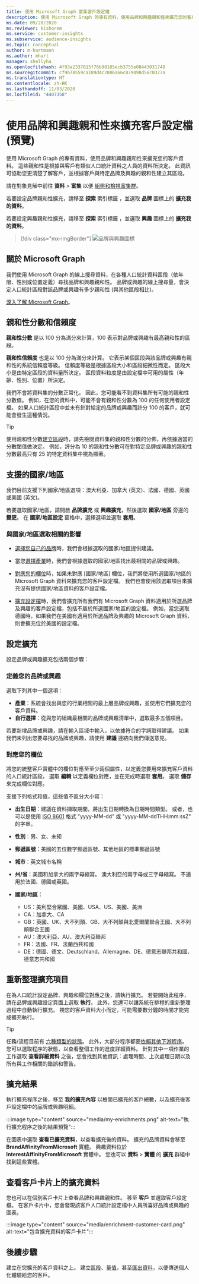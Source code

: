 ```yaml
---
title: 使用 Microsoft Graph 富集客戶設定檔
description: 使用 Microsoft Graph 的專有資料，使用品牌和興趣親和性來擴充您的客戶資料。
ms.date: 09/28/2020
ms.reviewer: kishorem
ms.service: customer-insights
ms.subservice: audience-insights
ms.topic: conceptual
author: m-hartmann
ms.author: mhart
manager: shellyha
ms.openlocfilehash: 4f93a2337815f76b98185ecb3755e08443031748
ms.sourcegitcommit: cf9b78559ca189d4c2086a66c879098d56c0377a
ms.translationtype: HT
ms.contentlocale: zh-HK
ms.lasthandoff: 11/03/2020
ms.locfileid: "4407358"
---
```

# <a name="enrich-customer-profiles-with-brand-and-interest-affinities-preview"></a>使用品牌和興趣親和性來擴充客戶設定檔 (預覽)

使用 Microsoft Graph 的專有資料，使用品牌和興趣親和性來擴充您的客戶資料。 這些親和性是根據與客戶有類似人口統計資料之人員的資料所決定。 此資訊可協助您更清楚了解客戶，並根據客戶與特定品牌及興趣的親和性建立其區段。

請在對象見解中前往 **資料** > **富集** 以便 [組態和檢視富集群](enrichment-hub.md)。

若要設定品牌親和性擴充，請移至 **探索** 索引標籤 ，並選取 **品牌** 圖標上的 **擴充我的資料**。

若要設定興趣親和性擴充，請移至 **探索** 索引標籤 ，並選取 **興趣** 圖標上的 **擴充我的資料**。

   > [!div class="mx-imgBorder"]
   > ![品牌與興趣圖標](media/BrandsInterest-tile-Hub.png "品牌與興趣圖標")

## <a name="about-microsoft-graph"></a>關於 Microsoft Graph

我們使用 Microsoft Graph 的線上搜尋資料，在各種人口統計資料區段（依年限、性別或位置定義）尋找品牌和興趣親和性。 品牌或興趣的線上搜尋量，會決定人口統計區段對該品牌或興趣有多少親和性 (與其他區段相比)。

[深入了解 Microsoft Graph](https://docs.microsoft.com/graph/overview)。

## <a name="affinity-score-and-confidence"></a>親和性分數和信賴度

**親和性分數** 是以 100 分為滿分來計算，100 表示對品牌或興趣有最高親和性的區段。

**親和性信賴度** 也是以 100 分為滿分來計算。 它表示某個區段與該品牌或興趣有親和性的系統信賴度等級。 信賴度等級是根據區段大小和區段細微性而定。 區段大小是由特定區段的資料量所決定。 區段資料粒度是由設定檔中可用的屬性（年齡、性別、位置）所決定。

我們不會將資料集的分數正常化。 因此，您可能看不到資料集所有可能的親和性分數值。 例如，在您的資料中，可能不會有親和性分數為 100 的任何使用者設定檔。 如果人口統計區段中並未有針對給定的品牌或興趣而計分 100 的客戶，就可能會發生這種情況。

> [!TIP]
> 使用親和性分數[建立區段](segments.md)時，請先檢閱資料集的親和性分數的分佈，再依據適當的分數閾值做決定。 例如，評分為 10 的親和性分數可在對特定品牌或興趣的親和性分數最高只有 25 的特定資料集中視為顯著。

## <a name="supported-countriesregions"></a>支援的國家/地區

我們目前支援下列國家/地區選項：澳大利亞、加拿大 (英文)、法國、德國、英國或美國 (英文)。

若要選取國家/地區，請開啟 **品牌擴充** 或 **興趣擴充**，然後選取 **國家/地區** 旁邊的 **變更**。 在 **國家/地區設定** 窗格中，選擇選項並選取 **套用**。

### <a name="implications-related-to-country-selection"></a>與國家/地區選取相關的影響

- [選擇您自己的品牌](#define-your-brands-or-interests)時，我們會根據選取的國家/地區提供建議。

- 當您[選擇產業](#define-your-brands-or-interests)時，我們會根據選取的國家/地區找出最相關的品牌或興趣。

- [對應您的欄位](#map-your-fields)時，如果未對應 [國家/地區] 欄位，我們將使用所選國家/地區的 Microsoft Graph 資料來擴充您的客戶設定檔。 我們也會使用該選取項目來擴充沒有提供國家/地區資料的客戶設定檔。

- [擴充設定檔](#refresh-enrichment)時，我們會擴充所有我們有 Microsoft Graph 資料適用於所選品牌及興趣的客戶設定檔，包括不屬於所選國家/地區的設定檔。 例如，當您選取德國時，如果我們在美國有適用於所選品牌及興趣的 Microsoft Graph 資料，則會擴充位於美國的設定檔。

## <a name="configure-enrichment"></a>設定擴充

設定品牌或興趣擴充包括兩個步驟：

### <a name="define-your-brands-or-interests"></a>定義您的品牌或興趣

選取下列其中一個選項：

- **產業**：系統會找出與您的行業相關的最上層品牌或興趣，並使用它們擴充您的客戶資料。
- **自行選擇**：從與您的組織最相關的品牌或興趣清單中，選取最多五個項目。

若要新增品牌或興趣，請在輸入區域中輸入，以依據符合的字詞取得建議。 如果我們未列出您要尋找的品牌或興趣，請使用 **建議** 連結向我們傳送意見。

### <a name="map-your-fields"></a>對應您的欄位

將您的統整客戶實體中的欄位對應至至少兩個屬性，以定義您要用來擴充客戶資料的人口統計區段。 選取 **編輯** 以定義欄位對應，並在完成時選取 **套用**。 選取 **儲存** 來完成欄位對應。

支援下列格式和值，這些值不區分大小寫：

- **出生日期**：建議在資料擷取期間，將出生日期轉換為日期時間類型。 或者，也可以是使用 [ISO 8601](https://www.iso.org/iso-8601-date-and-time-format.html) 格式 "yyyy-MM-dd" 或 "yyyy-MM-ddTHH:mm:ssZ" 的字串。
- **性別**：男、女、未知
- **郵遞區號**：美國的五位數字郵遞區號、其他地區的標準郵遞區號
- **城市**：英文城市名稱
- **州/省**：美國和加拿大的兩字母縮寫。 澳大利亞的兩字母或三字母縮寫。 不適用於法國、德國或英國。
- **國家/地區**：

  - US：美利堅合眾國、美國、USA、US、美國、美洲
  - CA：加拿大、CA
  - GB：英國、UK、大不列顛、GB、大不列顛與北愛爾蘭聯合王國、大不列顛聯合王國
  - AU：澳大利亞、AU、澳大利亞聯邦
  - FR：法國、FR、法蘭西共和國
  - DE：德國、德文、Deutschland、Allemagne、DE、德意志聯邦共和國、德意志共和國

## <a name="refresh-enrichment"></a>重新整理擴充項目

在為人口統計設定品牌、興趣和欄位對應之後，請執行擴充。 若要開始此程序，請在品牌或興趣設定頁面上選取 **執行**。 此外，您還可以讓系統在排程的重新整理過程中自動執行擴充。
視您的客戶資料大小而定，可能需要數分鐘的時間才能完成擴充執行。

> [!TIP]
> 任務/流程目前有 [六種類型的狀態](system.md#status-types)。 此外，大部分程序都要[依賴其他下游程序](system.md#refresh-policies)。 您可以選取程序的狀態，以查看整個工作的進度詳細資料。 針對其中一項作業的工作選取 **查看詳細資料** 之後，您會找到其他資訊：處理時間、上次處理日期以及所有與工作相關的錯誤和警告。

## <a name="enrichment-results"></a>擴充結果

執行擴充程序之後，移至 **我的擴充內容** 以檢閱已擴充的客戶總數，以及擴充後客戶設定檔中的品牌或興趣明細。

:::image type="content" source="media/my-enrichments.png" alt-text="執行擴充程序之後的結果預覽":::

在圖表中選取 **查看已擴充資料**，以查看擴充後的資料。 擴充的品牌資料會移至 **BrandAffinityFromMicrosoft** 實體。 興趣資料位於 **InterestAffinityFromMicrosoft** 實體中。 您也可以 **資料** > **實體** 的 **擴充** 群組中找到這些實體。

## <a name="see-enrichment-data-on-the-customer-card"></a>查看客戶卡片上的擴充資料

您也可以在個別客戶卡片上查看品牌和興趣親和性。 移至 **客戶** 並選取客戶設定檔。 在客戶卡片中，您會發現該客戶人口統計設定檔中人員所喜好品牌或興趣的圖表。

:::image type="content" source="media/enrichment-customer-card.png" alt-text="包含擴充資料的客戶卡片":::

## <a name="next-steps"></a>後續步驟

建立在您擴充的客戶資料之上。 建立[區段](segments.md)、[量值](measures.md)，甚至[匯出資料](export-destinations.md)，以便傳送個人化體驗給您的客戶。
